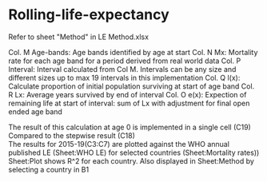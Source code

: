 # Rolling-life-expectancy

Refer to sheet "Method" in LE Method.xlsx			
			
Col. M 	Age-bands:		Age bands identified by age at start
Col. N	Mx:		Mortality rate for each age band for a period derived from real world data
Col. P	Interval:		Interval calculated from Col M. Intervals can be any size and different sizes up to max 19 intervals in this implementation
Col. Q	l(x):		Calculate proportion of initial population surviving at start of age band
Col. R	Lx:		Average years survived by end of interval
Col. O	e(x):		Expection of remaining life at start of interval: sum of Lx with adjustment for final open ended age band
			
The result of this calculation at age 0 is implemented in a single cell (C19)			
Compared to the stepwise result (C18)	
The results for 2015-19(C3:C7) are plotted against the WHO annual published LE (Sheet:WHO LE) for selected countries (Sheet:Mortality rates)) 			
Sheet:Plot shows R^2 for each country. Also displayed in Sheet:Method by selecting a country in B1			
